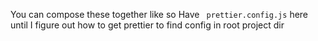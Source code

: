 You can compose these together like so
Have ` prettier.config.js` here until I figure out how to get prettier to find config in root project dir